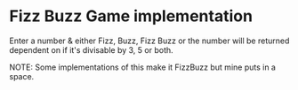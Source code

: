 # Fizz Buzz Game implementation

Enter a number & either Fizz, Buzz, Fizz Buzz or the number will be returned
dependent on if it's divisable by 3, 5 or both.

NOTE: Some implementations of this make it FizzBuzz but mine puts in a space.
